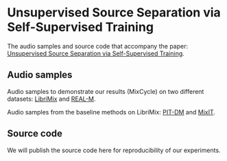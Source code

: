 # Unsupervised Source Separation via Self-Supervised Training
The audio samples and source code that accompany the paper: [Unsupervised Source Separation via Self-Supervised Training](https://arxiv.org/abs/2202.03875).

## Audio samples
Audio samples to demonstrate our results (MixCycle) on two different datasets: [LibriMix](https://nbviewer.org/github/ertug/MixCycle/blob/main/notebooks/AudioSamples-LibriMix.ipynb) and [REAL-M](https://nbviewer.org/github/ertug/MixCycle/blob/main/notebooks/AudioSamples-REAL-M.ipynb).

Audio samples from the baseline methods on LibriMix: [PIT-DM](https://nbviewer.org/github/ertug/MixCycle/blob/main/notebooks/AudioSamples-LibriMix-PIT-DM.ipynb) and [MixIT](https://nbviewer.org/github/ertug/MixCycle/blob/main/notebooks/AudioSamples-LibriMix-MixIT.ipynb).

## Source code
We will publish the source code here for reproducibility of our experiments.
